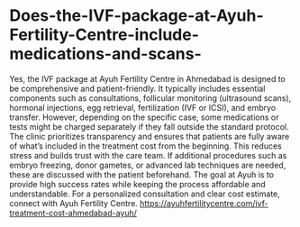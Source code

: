 # Does-the-IVF-package-at-Ayuh-Fertility-Centre-include-medications-and-scans-

Yes, the IVF package at Ayuh Fertility Centre in Ahmedabad is designed to be comprehensive and patient-friendly. It typically includes essential components such as consultations, follicular monitoring (ultrasound scans), hormonal injections, egg retrieval, fertilization (IVF or ICSI), and embryo transfer. However, depending on the specific case, some medications or tests might be charged separately if they fall outside the standard protocol. The clinic prioritizes transparency and ensures that patients are fully aware of what’s included in the treatment cost from the beginning. This reduces stress and builds trust with the care team. If additional procedures such as embryo freezing, donor gametes, or advanced lab techniques are needed, these are discussed with the patient beforehand. The goal at Ayuh is to provide high success rates while keeping the process affordable and understandable. For a personalized consultation and clear cost estimate, connect with Ayuh Fertility Centre.
https://ayuhfertilitycentre.com/ivf-treatment-cost-ahmedabad-ayuh/
